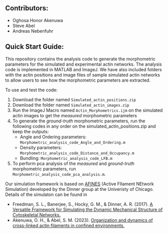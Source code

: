 ## Contributors:
- Oghosa Honor Akenuwa
- Steve Abel
- Andreas Nebenfuhr

## Quick Start Guide:

This repository contains the analysis code to generate the morphometric parameters for the simulated and experimental actin networks. The analysis code is implemented in MATLAB and ImageJ.
We have also included folders with the actin positions and image files of sample simulated actin networks to allow users to see how the morphometric parameters are extracted.

To use and test the code:
1. Download the folder named `Simulated_actin_positions.zip`
2. Download the folder named `Simulated_actin_images.zip`
3. Run the ImageJ Macro named `Actin_Morphometrics.ijm` on the simulated actin images to get the _measured_ morphometric parameters
4. To generate the _ground-truth_ morphometric parameters, run the following codes in any order on the simulated_actin_positions.zip and keep the outputs:
	- Angle and Ordering parameters: `Morphometric_analysis_code_Angle_and_Ordering.m`
	* Density parameters: `Morphometric_analysis_code_Distance_and_Occupancy.m`
	+ Bundling: `Morphometric_analysis_code_LFB.m`
5. To perform pca analysis of the _measured_ and _ground-truth_ morphometric parameters, run `Morphometric_analysis_code_pca_analysis.m`.

Our simulation framework is based on [AFINES](https://github.com/Simfreed/AFINES.git) (Active FIlament NEtwork Simulation) developed by the Dinner group at the Univeristy of Chicago.
Details of the simulaton can be found in 
* Freedman, S. L., Banerjee, S., Hocky, G. M., & Dinner, A. R. (2017). [A Versatile Framework for Simulating the Dynamic Mechanical Structure of Cytoskeletal Networks.](https://doi.org/10.1016/j.bpj.2017.06.003)
* Akenuwa, O. H., & Abel, S. M. (2023). [Organization and dynamics of cross-linked actin filaments in confined environments.](https://doi.org/10.1016/j.bpj.2022.11.2944)

